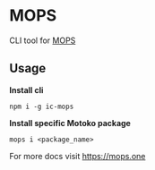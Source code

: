 # MOPS
CLI tool for [MOPS](https://mops.one)

## Usage

**Install cli**
```
npm i -g ic-mops
```

**Install specific Motoko package**
```
mops i <package_name>
```

For more docs visit https://mops.one